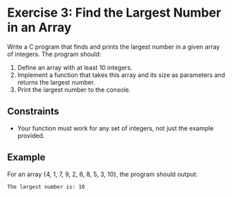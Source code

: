 # Exercise 3: Find the Largest Number in an Array

Write a C program that finds and prints the largest number in a given array of integers.
The program should:

1. Define an array with at least 10 integers.
1. Implement a function that takes this array and its size as parameters and returns the
   largest number.
1. Print the largest number to the console.

## Constraints

- Your function must work for any set of integers, not just the example provided.

## Example

For an array {4, 1, 7, 9, 2, 6, 8, 5, 3, 10}, the program should output:

```bash
The largest number is: 10
```
